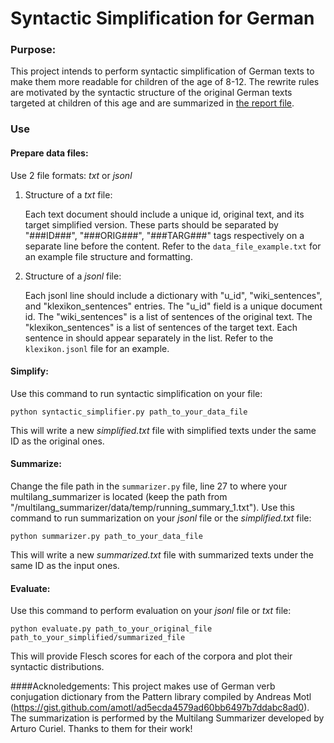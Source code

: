 # Syntactic Simplification for German

### Purpose:
This project intends to perform syntactic simplification of German texts to make them more readable for children of the age of 8-12. 
The rewrite rules are motivated by the syntactic structure of the original German texts targeted at children of this age and are summarized in [the report file](https://github.com/uliana65/German-Syntactic-Simplification/Report_Paper.pdf).

### Use

#### Prepare data files:
Use 2 file formats: _txt_ or _jsonl_
1. Structure of a _txt_ file:
    
    Each text document should include a unique id, original text, and its target simplified version.
    These parts should be separated by "###ID###", "###ORIG###", "###TARG###" tags respectively on a separate line before the content.
    Refer to the `data_file_example.txt` for an example file structure and formatting.


2. Structure of a _jsonl_ file:

    Each jsonl line should include a dictionary with "u_id", "wiki_sentences", and "klexikon_sentences" entries.
    The "u_id" field is a unique document id. The "wiki_sentences" is a list of sentences of the original text. The "klexikon_sentences" is a list of sentences of the target text. 
    Each sentence in should appear separately in the list. Refer to the `klexikon.jsonl` file for an example. 

#### Simplify:
Use this command to run syntactic simplification on your file:

`python syntactic_simplifier.py path_to_your_data_file`

This will write a new _simplified.txt_ file with simplified texts under the same ID as the original ones.

#### Summarize:
Change the file path in the `summarizer.py` file, line 27 to where your multilang_summarizer is located (keep the path from "/multilang_summarizer/data/temp/running_summary_1.txt").
Use this command to run summarization on your _jsonl_ file or the _simplified.txt_ file:

`python summarizer.py path_to_your_data_file`

This will write a new _summarized.txt_ file with summarized texts under the same ID as the input ones.

#### Evaluate:
Use this command to perform evaluation on your _jsonl_ file or _txt_ file:

`python evaluate.py path_to_your_original_file path_to_your_simplified/summarized_file`

This will provide Flesch scores for each of the corpora and plot their syntactic distributions.

####Acknoledgements:
This project makes use of German verb conjugation dictionary from the Pattern library compiled by Andreas Motl (https://gist.github.com/amotl/ad5ecda4579ad60bb6497b7ddabc8ad0). The summarization is performed by the Multilang Summarizer developed by Arturo Curiel. Thanks to them for their work! 
